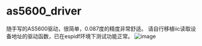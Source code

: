 # as5600_driver
随手写的AS5600驱动，很简单，0.087度的精度非常舒适。
请自行移植iic读取设备地址的驱动函数，已在espidf环境下测试功能正常。
![image](https://github.com/user-attachments/assets/eed2e79b-8f37-4d22-96b3-db361a69431a)
